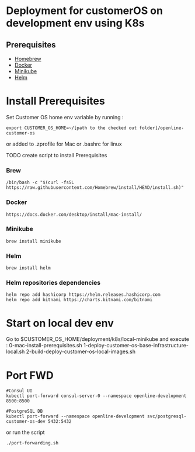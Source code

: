 # Deployment for customerOS on development env using K8s

## Prerequisites
- [Homebrew](https://brew.sh/)
- [Docker](https://www.docker.com/)
- [Minikube](https://minikube.sigs.k8s.io/docs/start/)
- [Helm](https://helm.sh/)

# Install Prerequisites 

Set Customer OS home env variable by running :
```
export CUSTOMER_OS_HOME=~/[path to the checked out folder]/openline-customer-os
```
or added to .zprofile for Mac or .bashrc for linux


TODO create script to install Prerequisites

### Brew
```
/bin/bash -c "$(curl -fsSL https://raw.githubusercontent.com/Homebrew/install/HEAD/install.sh)"
```

### Docker
```
https://docs.docker.com/desktop/install/mac-install/
```

### Minikube 

```
brew install minikube
```

### Helm
```
brew install helm
```

### Helm repositories dependencies  
```
helm repo add hashicorp https://helm.releases.hashicorp.com
helm repo add bitnami https://charts.bitnami.com/bitnami
```


# Start on local dev env
Go to $CUSTOMER_OS_HOME/deployment/k8s/local-minikube
and execute :
0-mac-install-prerequisites.sh
1-deploy-customer-os-base-infrastructure-local.sh
2-build-deploy-customer-os-local-images.sh

# Port FWD
```
#Consul UI
kubectl port-forward consul-server-0 --namespace openline-development 8500:8500

#PostgreSQL DB
kubectl port-forward --namespace openline-development svc/postgresql-customer-os-dev 5432:5432
```

or run the script
```
./port-forwarding.sh
```


